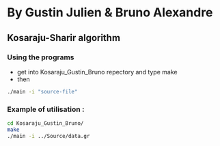 # By Gustin Julien & Bruno Alexandre
## Kosaraju-Sharir algorithm

### Using the programs
* get into Kosaraju_Gustin_Bruno repectory and type make
* then
```sh
./main -i "source-file"
```

### Example of utilisation :

```sh
cd Kosaraju_Gustin_Bruno/
make
./main -i ../Source/data.gr
```

